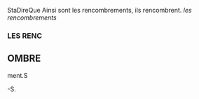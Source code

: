 StaDireQue
Ainsi sont les rencombrements, ils rencombrent.
*les rencombrements*

### LES RENC
## OMBRE

ment.S

-S.
